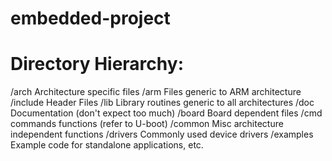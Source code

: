 # embedded-project

Directory Hierarchy:
====================

/arch			Architecture specific files
  /arm			Files generic to ARM architecture
/include		Header Files
/lib			Library routines generic to all architectures
/doc			Documentation (don't expect too much)
/board			Board dependent files
/cmd			commands functions (refer to U-boot)
/common			Misc architecture independent functions
/drivers		Commonly used device drivers
/examples		Example code for standalone applications, etc.
